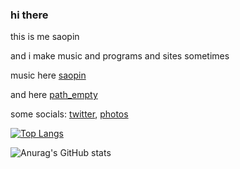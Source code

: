 ### hi there 

this is me saopin 

and i make music and programs and sites sometimes

music here [saopin](https://soundcloud.com/saopin)

and here [path_empty](https://soundcloud.com/path-empty)

some socials: [twitter](https://twitter.com/saopinmusic),
              [photos](https://www.instagram.com/disaopin/)               
              
[![Top Langs](https://github-readme-stats.vercel.app/api/top-langs/?username=saopinweb&layout=compact&theme=dark)](https://github.com/anuraghazra/github-readme-stats)

![Anurag's GitHub stats](https://github-readme-stats.vercel.app/api?username=saopinweb&show_icons=true&theme=dark)
